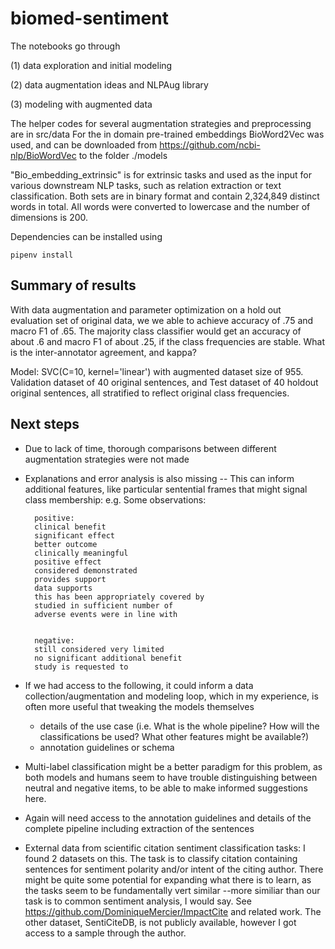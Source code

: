 # biomed-sentiment

The notebooks go through

(1) data exploration and initial modeling 

(2) data augmentation ideas and NLPAug library

(3) modeling with augmented data

The helper codes for several augmentation strategies and preprocessing are in src/data
For the in domain pre-trained embeddings BioWord2Vec was used, and can be downloaded from https://github.com/ncbi-nlp/BioWordVec to the folder ./models

"Bio_embedding_extrinsic" is for extrinsic tasks and used as the input for various downstream NLP tasks, such as relation extraction or text classification. Both sets are in binary format and contain 2,324,849 distinct words in total. All words were converted to lowercase and the number of dimensions is 200.



Dependencies can be installed using 

`pipenv install`

## Summary of results
With data augmentation and parameter optimization on a hold out evaluation set of original data, we we able to 
achieve accuracy of .75 and macro F1 of .65. The majority class classifier would get an accuracy of about .6 
and macro F1 of about .25, if the class frequencies are stable. What is the inter-annotator agreement, and kappa?


Model: SVC(C=10, kernel='linear')
with augmented dataset size of 955. Validation dataset of 40 original sentences, and Test dataset of 40 holdout original 
sentences, all stratified to reflect original class frequencies. 
## Next steps
- Due to lack of time, thorough comparisons between different augmentation strategies were not made
- Explanations and error analysis is also missing -- This can inform additional features, like particular sentential frames that might signal class membership:
  e.g. Some observations:
  
        positive:
        clinical benefit
        significant effect
        better outcome
        clinically meaningful
        positive effect
        considered demonstrated
        provides support
        data supports
        this has been appropriately covered by
        studied in sufficient number of 
        adverse events were in line with 
        
        
        negative:
        still considered very limited
        no significant additional benefit
        study is requested to

- If we had access to the following, it could inform a data collection/augmentation and modeling loop, which in my experience, is often more useful that tweaking the models themselves
    - details of the use case (i.e. What is the whole pipeline? How will the classifications be used? What other features might be available?)
    - annotation guidelines or schema
  
- Multi-label classification might be a better paradigm for this problem, as both models and humans seem to have trouble distinguishing between neutral and negative items, to be able to make informed suggestions here.
- Again will need access to the annotation guidelines and details of the complete pipeline including extraction of the sentences
- External data from scientific citation sentiment classification tasks: 
  I found 2 datasets on this. The task is to classify citation containing sentences for sentiment polarity 
  and/or intent of the citing author. There might be quite some potential for expanding what there is to learn, 
  as the tasks seem to be fundamentally vert similar --more similiar than our task is to common sentiment analysis, I would say. 
See https://github.com/DominiqueMercier/ImpactCite and related work. The other dataset, SentiCiteDB, is not publicly available, however I got access to a sample through the author.
    
